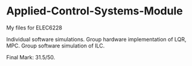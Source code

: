 # Applied-Control-Systems-Module
My files for ELEC6228

Individual software simulations.
Group hardware implementation of LQR, MPC.
Group software simulation of ILC.

Final Mark: 31.5/50.
